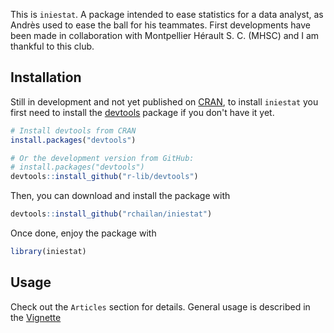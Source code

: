 This is `iniestat`. A package intended to ease statistics for a data analyst, as Andrès used to ease the ball for his teammates. First developments have been made in collaboration with Montpellier Hérault S. C. (MHSC) and I am thankful to this club.

## Installation

Still in development and not yet published on [CRAN](https://cran.r-project.org/), to install `iniestat` you first need to install the [devtools](https://github.com/r-lib/devtools) package if you don't have it yet.

```r 
# Install devtools from CRAN
install.packages("devtools")

# Or the development version from GitHub:
# install.packages("devtools")
devtools::install_github("r-lib/devtools")
```

Then, you can download and install the package with

```r
devtools::install_github("rchailan/iniestat")
```

Once done, enjoy the package with

```r
library(iniestat)
```

## Usage

Check out the `Articles` section for details. General usage is described in the [Vignette](file:///Users/rchailan/Desktop/OnGoing/Github/iniestat/docs/articles/iniestat-vignette.html)
